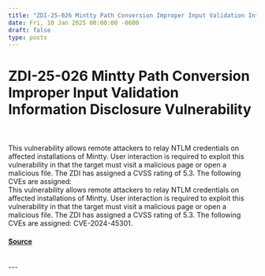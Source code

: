 ```yaml
---
title: "ZDI-25-026 Mintty Path Conversion Improper Input Validation Information Disclosure Vulnerability"
date: Fri, 10 Jan 2025 00:00:00 -0600
draft: false
type: posts
---
```

# ZDI-25-026 Mintty Path Conversion Improper Input Validation Information Disclosure Vulnerability

<br/>

<br/>
This vulnerability allows remote attackers to relay NTLM credentials on affected installations of Mintty. User interaction is required to exploit this vulnerability in that the target must visit a malicious page or open a malicious file. The ZDI has assigned a CVSS rating of 5.3. The following CVEs are assigned:
<br/>
This vulnerability allows remote attackers to relay NTLM credentials on affected installations of Mintty. User interaction is required to exploit this vulnerability in that the target must visit a malicious page or open a malicious file. The ZDI has assigned a CVSS rating of 5.3. The following CVEs are assigned: CVE-2024-45301.

#### [Source](http://www.zerodayinitiative.com/advisories/ZDI-25-026/)

<br/>
---
